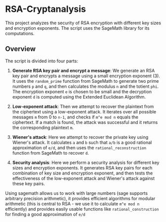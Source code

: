 # RSA-Cryptanalysis

This project analyzes the security of RSA encryption with different key sizes and encryption exponents. The script uses the SageMath library for its computations.

## Overview

The script is divided into four parts:

1. **Generate RSA key pair and encrypt a message**: We generate an RSA key pair and encrypts a message using a small encryption exponent (3). It uses the `random_prime` function from SageMath to generate two prime numbers `p` and `q`, and then calculates the modulus `n` and the totient `phi`. The encryption exponent `e` is chosen to be small and the decryption exponent `d` is computed using the Extended Euclidean Algorithm.

2. **Low-exponent attack**: Then we attempt to recover the plaintext from the ciphertext using a low-exponent attack. It iterates over all possible messages `m` from 0 to `n-1`, and checks if `m^e mod n` equals the ciphertext. If a match is found, the attack was successful and it returns the corresponding plaintext `m`.

3. **Wiener's attack**: Here we attempt to recover the private key using Wiener's attack. It calculates `a` and `b` such that `a/b` is a good rational approximation of `e/d`, and then uses the `rational_reconstruction` function from SageMath to recover `d`.

4. **Security analysis**: Here we perform a security analysis for different key sizes and encryption exponents. It generates RSA key pairs for each combination of key size and encryption exponent, and then tests the effectiveness of the low-exponent attack and Wiener's attack against these key pairs.


Using sagemath allows us to work with large numbers (sage supports arbitrary precision arithmetic), it provides efficient algorithms for modular arithmetic (this is central to RSA - we use it to calculate `m^e mod n` efficiently) and provides easily usable functions like `rational_construction` for finding a good approximation of `e/d`

